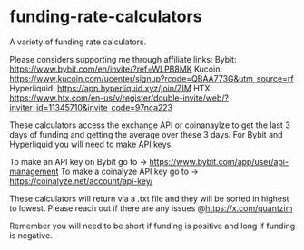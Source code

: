 # funding-rate-calculators
A variety of funding rate calculators.

Please considers supporting me through affiliate links:
Bybit: https://www.bybit.com/en/invite/?ref=WLPB8MK
Kucoin: https://www.kucoin.com/ucenter/signup?rcode=QBAA773G&utm_source=rf
Hyperliquid: https://app.hyperliquid.xyz/join/ZIM
HTX: https://www.htx.com/en-us/v/register/double-invite/web/?inviter_id=11345710&invite_code=97nca223

These calculators access the exchange API or coinanaylze to get the last 3 days of funding and getting the average over these 3 days. For Bybit and Hyperliquid you will need to make API keys. 

To make an API key on Bybit go to -> https://www.bybit.com/app/user/api-management
To make a coinalyze API key go to -> https://coinalyze.net/account/api-key/

These calculators will return via a .txt file and they will be sorted in highest to lowest. Please reach out if there are any issues @https://x.com/quantzim

Remember you will need to be short if funding is positive and long if funding is negative.
